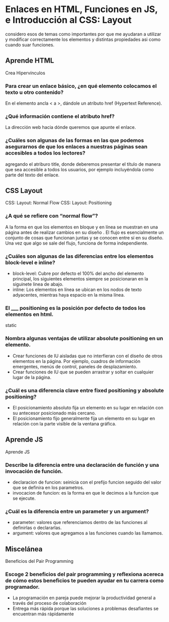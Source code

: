 # Enlaces en HTML, Funciones en JS, e Introducción al CSS: Layout
considero esos de temas como importantes por que me ayudaran a utilizar y modificar correctamente los elementos y distintas propiedades asi como cuando suar funciones.
## Aprende HTML
Crea Hipervínculos
### Para crear un enlace básico, ¿en qué elemento colocamos el texto u otro contenido?
En el elemento ancla < a >, dándole un atributo href (Hypertext Reference).
### ¿Qué información contiene el atributo href?
La dirección web hacia dónde queremos que apunte el enlace.
### ¿Cuáles son algunas de las formas en las que podemos asegurarnos de que los enlaces a nuestras páginas sean accesibles a todos los lectores?
agregando el atriburo title, donde deberemos presentar el título de manera que sea accesible a todos los usuarios, por ejemplo incluyéndola como parte del texto del enlace.
## CSS Layout
CSS: Layout: Normal Flow CSS: Layout: Positioning
### ¿A qué se refiere con “normal flow”?
A la forma en que los elementos en bloque y en línea se muestran en una página antes de realizar cambios en su diseño . El flujo es esencialmente un conjunto de cosas que funcionan juntas y se conocen entre sí en su diseño. Una vez que algo se sale del flujo, funciona de forma independiente.
### ¿Cuáles son algunas de las diferencias entre los elementos block-level e inline?
* block-level: Cubre por defecto el 100% del ancho del elemento principal, los siguientes elementos siempre se posicionaran en la siguinete linea de abajo.
* inline: Los elementos en línea se ubican en los nodos de texto adyacentes, mientras haya espacio
  en la misma línea.
### El ___ positioning es la posición por defecto de todos los elementos en html.
static
### Nombra algunas ventajas de utilizar absolute positioning en un elemento.
* Crear funciones de IU aisladas que no interfieran con el diseño de otros elementos en la página. Por ejemplo, cuadros de información emergentes, menús de control, paneles de desplazamiento.
* Crear funciones de IU que se pueden arrastrar y soltar en cualquier lugar de la página.
### ¿Cuál es una diferencia clave entre fixed positioning y absolute positioning?
* El posicionamiento absoluto fija un elemento en su lugar en relación con su antecesor posicionado más cercano.
* El posicionamiento fijo generalmente fija un elemento en su lugar en relación con la parte visible de la ventana gráfica.
## Aprende JS
Aprende JS
### Describe la diferencia entre una declaración de función y una invocación de función.
* declaracion de funcion: seinicia con el prefijo funcion seguido del valor que se definira en los parametros.
* invocacion de funcion: es la forma en que le decimos a la funcion que se ejecute.
### ¿Cuál es la diferencia entre un parameter y un argument?
* parameter: valores que referenciamos dentro de las funciones al definirlas o declararlas.
* argument: valores que agregamos a las funciones cuando las llamamos.
## Miscelánea
Beneficios del Pair Programming
### Escoge 2 beneficios del pair programming y reflexiona acereca de cómo estos beneficios te pueden ayudar en tu carrera como programador.
* La programación en pareja puede mejorar la productividad general a través del proceso de colaboración
* Entrega más rápida porque las soluciones a problemas desafiantes se encuentran más rápidamente